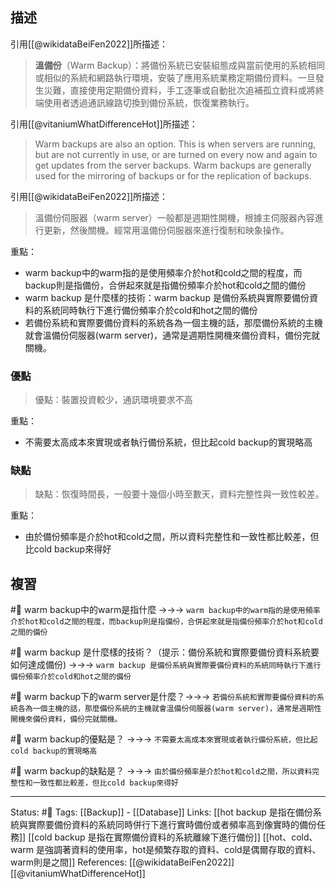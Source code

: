 ## 描述

引用[[@wikidataBeiFen2022]]所描述：
> **溫備份**（Warm Backup）：將備份系統已安裝組態成與當前使用的系統相同或相似的系統和網路執行環境，安裝了應用系統業務定期備份資料。一旦發生災難，直接使用定期備份資料，手工逐筆或自動批次追補孤立資料或將終端使用者透過通訊線路切換到備份系統，恢復業務執行。

引用[[@vitaniumWhatDifferenceHot]]所描述：
> Warm backups are also an option. This is when servers are running, but are not currently in use, or are turned on every now and again to get updates from the server backups. Warm backups are generally used for the mirroring of backups or for the replication of backups.

引用[[@wikidataBeiFen2022]]所描述：
> 溫備份伺服器（warm server）一般都是週期性開機，根據主伺服器內容進行更新，然後關機。經常用溫備份伺服器來進行復制和映象操作。


重點：
- warm backup中的warm指的是使用頻率介於hot和cold之間的程度，而backup則是指備份，合併起來就是指備份頻率介於hot和cold之間的備份
- warm backup 是什麼樣的技術：warm backup 是備份系統與實際要備份資料的系統同時執行下進行備份頻率介於cold和hot之間的備份
- 若備份系統和實際要備份資料的系統各為一個主機的話，那麼備份系統的主機就會溫備份伺服器(warm server)，通常是週期性開機來備份資料，備份完就關機。


### 優點
> 優點：裝置投資較少，通訊環境要求不高

重點：
- 不需要太高成本來實現或者執行備份系統，但比起cold backup的實現略高
### 缺點
> 缺點：恢復時間長，一般要十幾個小時至數天，資料完整性與一致性較差。

重點：
- 由於備份頻率是介於hot和cold之間，所以資料完整性和一致性都比較差，但比cold backup來得好


## 複習
#🧠  warm backup中的warm是指什麼 ->->-> `warm backup中的warm指的是使用頻率介於hot和cold之間的程度，而backup則是指備份，合併起來就是指備份頻率介於hot和cold之間的備份`
<!--SR:!2022-07-09,24,250-->

#🧠 warm backup 是什麼樣的技術？（提示：備份系統和實際要備份資料系統要如何達成備份) ->->-> `warm backup 是備份系統與實際要備份資料的系統同時執行下進行備份頻率介於cold和hot之間的備份`
<!--SR:!2022-06-27,15,250-->

#🧠 warm backup下的warm server是什麼？->->-> `若備份系統和實際要備份資料的系統各為一個主機的話，那麼備份系統的主機就會溫備份伺服器(warm server)，通常是週期性開機來備份資料，備份完就關機。`
<!--SR:!2022-07-01,18,250-->

#🧠 warm backup的優點是？ ->->-> `不需要太高成本來實現或者執行備份系統，但比起cold backup的實現略高`
<!--SR:!2022-06-26,14,250-->

#🧠 warm backup的缺點是？ ->->-> `由於備份頻率是介於hot和cold之間，所以資料完整性和一致性都比較差，但比cold backup來得好`
<!--SR:!2022-06-16,10,250-->

---
Status: #🌱 
Tags:
[[Backup]] - [[Database]]
Links:
[[hot backup 是指在備份系統與實際要備份資料的系統同時併行下進行實時備份或者頻率高到像實時的備份任務]]
[[cold backup 是指在實際備份資料的系統離線下進行備份]]
[[hot、cold、warm 是強調著資料的使用率，hot是頻繁存取的資料、cold是偶爾存取的資料、warm則是之間]]
References:
[[@wikidataBeiFen2022]]
[[@vitaniumWhatDifferenceHot]]